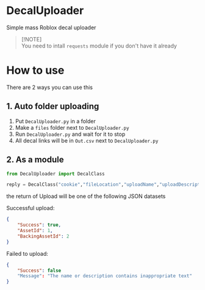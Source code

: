 # DecalUploader
Simple mass Roblox decal uploader

> [!NOTE]\
> You need to intall `requests` module if you don't have it already

# How to use
There are 2 ways you can use this
## 1. Auto folder uploading
1. Put `DecalUploader.py` in a folder
2. Make a `files` folder next to `DecalUploader.py`
3. Run `DecalUploader.py` and wait for it to stop
4. All decal links will be in `Out.csv` next to `DecalUploader.py`
## 2. As a module
```python
from DecalUploader import DecalClass

reply = DecalClass("cookie","fileLocation","uploadName","uploadDescription").upload()
```
the return of Upload will be one of the following JSON datasets

Successful upload:
```json
{
    "Success": true,
    "AssetId": 1,
    "BackingAssetId": 2
}
```

Failed to upload:
```json
{
    "Success": false
    "Message": "The name or description contains inappropriate text"
}
```
